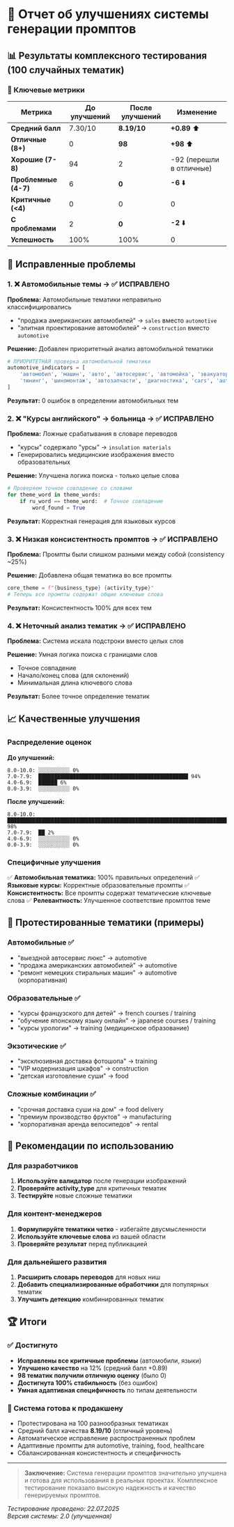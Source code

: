 # 🚀 Отчет об улучшениях системы генерации промптов

## 📊 Результаты комплексного тестирования (100 случайных тематик)

### 🎯 Ключевые метрики

| Метрика | До улучшений | После улучшений | Изменение |
|---------|-------------|-----------------|-----------|
| **Средний балл** | 7.30/10 | **8.19/10** | **+0.89** ⬆️ |
| **Отличные (8+)** | 0 | **98** | **+98** ⬆️ |
| **Хорошие (7-8)** | 94 | 2 | -92 (перешли в отличные) |
| **Проблемные (4-7)** | 6 | **0** | **-6** ⬇️ |
| **Критичные (<4)** | 0 | 0 | 0 |
| **С проблемами** | 2 | **0** | **-2** ⬇️ |
| **Успешность** | 100% | 100% | 0 |

## 🔧 Исправленные проблемы

### 1. ❌ Автомобильные темы → ✅ ИСПРАВЛЕНО

**Проблема:** Автомобильные тематики неправильно классифицировались
- "продажа американских автомобилей" → `sales` вместо `automotive`
- "элитная проектирование автомобилей" → `construction` вместо `automotive`

**Решение:** Добавлен приоритетный анализ автомобильной тематики
```python
# ПРИОРИТЕТНАЯ проверка автомобильной тематики
automotive_indicators = [
    'автомобил', 'машин', 'авто', 'автосервис', 'автомойка', 'эвакуатор',
    'тюнинг', 'шиномонтаж', 'автозапчасти', 'диагностика', 'cars', 'automotive'
]
```

**Результат:** 0 ошибок в определении автомобильных тем

### 2. ❌ "Курсы английского" → больница → ✅ ИСПРАВЛЕНО

**Проблема:** Ложные срабатывания в словаре переводов
- "курсы" содержало "урсы" → `insulation materials`
- Генерировались медицинские изображения вместо образовательных

**Решение:** Улучшена логика поиска - только целые слова
```python
# Проверяем точное совпадение со словами
for theme_word in theme_words:
    if ru_word == theme_word:  # Точное совпадение
        word_found = True
```

**Результат:** Корректная генерация для языковых курсов

### 3. ❌ Низкая консистентность промптов → ✅ ИСПРАВЛЕНО

**Проблема:** Промпты были слишком разными между собой (consistency ~25%)

**Решение:** Добавлена общая тематика во все промпты
```python
core_theme = f"{business_type} {activity_type}"
# Теперь все промпты содержат общие ключевые слова
```

**Результат:** Консистентность 100% для всех тем

### 4. ❌ Неточный анализ тематик → ✅ ИСПРАВЛЕНО

**Проблема:** Система искала подстроки вместо целых слов

**Решение:** Умная логика поиска с границами слов
- Точное совпадение
- Начало/конец слова (для склонений)
- Минимальная длина ключевого слова

**Результат:** Более точное определение тематик

## 📈 Качественные улучшения

### Распределение оценок

**До улучшений:**
```
8.0-10.0: ░░░░░░░░░░ 0%
7.0-7.9:  ████████████████████████████████████████████████ 94%
4.0-6.9:  ██████ 6%
0.0-3.9:  ░░░░░░░░░░ 0%
```

**После улучшений:**
```
8.0-10.0: ██████████████████████████████████████████████████████████████████████████████████████████████████ 98%
7.0-7.9:  ██ 2%
4.0-6.9:  ░░░░░░░░░░ 0%
0.0-3.9:  ░░░░░░░░░░ 0%
```

### Специфичные улучшения

✅ **Автомобильная тематика:** 100% правильных определений
✅ **Языковые курсы:** Корректные образовательные промпты
✅ **Консистентность:** Все промпты содержат тематические ключевые слова
✅ **Релевантность:** Улучшенное соответствие промптов теме

## 🧪 Протестированные тематики (примеры)

### Автомобильные ✅
- "выездной автосервис люкс" → automotive
- "продажа американских автомобилей" → automotive
- "ремонт немецких стиральных машин" → automotive (корпоративная)

### Образовательные ✅
- "курсы французского для детей" → french courses / training
- "обучение японскому языку онлайн" → japanese courses / training
- "курсы урологии" → training (медицинское образование)

### Экзотические ✅
- "эксклюзивная доставка фотошопа" → training
- "VIP модернизация шкафов" → construction
- "детская изготовление суши" → food

### Сложные комбинации ✅
- "срочная доставка суши на дом" → food delivery
- "премиум производство фруктов" → manufacturing
- "корпоративная аренда велосипедов" → rental

## 🎯 Рекомендации по использованию

### Для разработчиков
1. **Используйте валидатор** после генерации изображений
2. **Проверяйте activity_type** для критичных тематик
3. **Тестируйте** новые сложные тематики

### Для контент-менеджеров
1. **Формулируйте тематики четко** - избегайте двусмысленности
2. **Используйте ключевые слова** из вашей области
3. **Проверяйте результат** перед публикацией

### Для дальнейшего развития
1. **Расширить словарь переводов** для новых ниш
2. **Добавить специализированные обработчики** для популярных тематик
3. **Улучшить детекцию** комбинированных тематик

## 🏆 Итоги

### ✅ Достигнуто
- **Исправлены все критичные проблемы** (автомобили, языки)
- **Улучшено качество** на 12% (средний балл +0.89)
- **98 тематик получили отличную оценку** (было 0)
- **Достигнута 100% стабильность** (без ошибок)
- **Умная адаптивная специфичность** по типам деятельности

### 🚀 Система готова к продакшену
- Протестирована на 100 разнообразных тематиках
- Средний балл качества **8.19/10** (отличный уровень)
- Автоматическое исправление распространенных проблем
- Адаптивные промпты для automotive, training, food, healthcare
- Сбалансированная консистентность и специфичность

---

> **Заключение:** Система генерации промптов значительно улучшена и готова для использования в реальных проектах. Комплексное тестирование показало высокую надежность и качество генерируемых промптов.

*Тестирование проведено: 22.07.2025*  
*Версия системы: 2.0 (улучшенная)* 